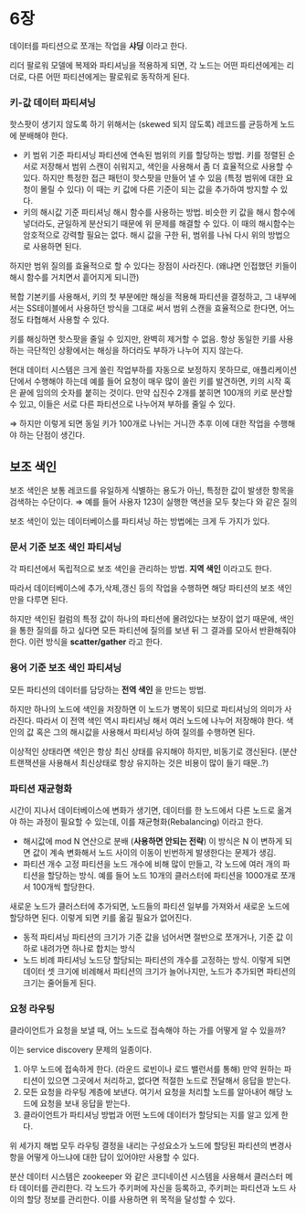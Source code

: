 # 6장

데이터를 파티션으로 쪼개는 작업을 **샤딩** 이라고 한다.

리더 팔로워 모델에 복제와 파티셔닝을 적용하게 되면, 각 노드는 어떤 파티션에게는 리더로, 다른 어떤 파티션에게는 팔로워로 동작하게 된다.

### 키-값 데이터 파티셔닝

핫스팟이 생기지 않도록 하기 위해서는 (skewed 되지 않도록) 레코드를 균등하게 노드에 분배해야 한다.

- 키 범위 기준 파티셔닝
파티션에 연속된 범위의 키를 할당하는 방법.
키를 정렬된 순서로 저장해서 범위 스캔이 쉬워지고, 색인을 사용해서 좀 더 효율적으로 사용할 수 있다.
하지만 특정한 접근 패턴이 핫스팟을 만들어 낼 수 있음 (특정 범위에 대한 요청이 몰릴 수 있다)
이 때는 키 값에 다른 기준이 되는 값을 추가하여 방지할 수 있다.
- 키의 해시값 기준 파티셔닝
해시 함수를 사용하는 방법.
비슷한 키 값을 해시 함수에 넣더라도, 균일하게 분산되기 때문에 위 문제를 해결할 수 있다.
이 때의 해시함수는 암호적으로 강력할 필요는 없다.
해시 값을 구한 뒤, 범위를 나눠 다시 위의 방법으로 사용하면 된다.

하지만 범위 질의를 효율적으로 할 수 있다는 장점이 사라진다.
(왜냐면 인접했던 키들이 해시 함수를 거치면서 흩어지게 되니깐)

복합 기본키를 사용해서, 키의 첫 부분에만 해싱을 적용해 파티션을 결정하고, 그 내부에서는 SS테이블에서 사용하던 방식을 그대로 써서 범위 스캔을 효율적으로 한다면, 어느정도 타협해서 사용할 수 있다.

키를 해싱하면 핫스팟을 줄일 수 있지만, 완벽히 제거할 수 없음. 항상 동일한 키를 사용하는 극단적인 상황에서는 해싱을 하더라도 부하가 나누어 지지 않는다.

현대 데이터 시스템은 크게 쏠린 작업부하를 자동으로 보정하지 못하므로, 애플리케이션 단에서 수행해야 하는데 예를 들어 요청이 매우 많이 쏠린 키를 발견하면, 키의 시작 혹은 끝에 임의의 숫자를 붙히는 것이다. 만약 십진수 2개를 붙히면 100개의 키로 분산할 수 있고, 이들은 서로 다른 파티션으로 나누어져 부하를 줄일 수 있다.

⇒ 하지만 이렇게 되면 동일 키가 100개로 나뉘는 거니깐 추후 이에 대한 작업을 수행해야 하는 단점이 생긴다.

## 보조 색인

보조 색인은 보통 레코드를 유일하게 식별하는 용도가 아닌, 특정한 값이 발생한 항목을 검색하는 수단이다.
⇒ 예를 들어 사용자 123이 실행한 액션을 모두 찾는다 와 같은 질의

보조 색인이 있는 데이터베이스를 파티셔닝 하는 방법에는 크게 두 가지가 있다.

### 문서 기준 보조 색인 파티셔닝

각 파티션에서 독립적으로 보조 색인을 관리하는 방법. **지역 색인** 이라고도 한다.

따라서 데이터베이스에 추가,삭제,갱신 등의 작업을 수행하면 해당 파티션의 보조 색인만을 다루면 된다.

하지만 색인된 컬럼의 특정 값이 하나의 파티션에 몰려있다는 보장이 없기 때문에, 색인을 통한 질의를 하고 싶다면 모든 파티션에 질의를 보낸 뒤 그 결과를 모아서 반환해줘야 한다. 이런 방식을 **scatter/gather** 라고 한다.

### 용어 기준 보조 색인 파티셔닝

모든 파티션의 데이터를 담당하는 **전역 색인** 을 만드는 방법.

하지만 하나의 노드에 색인을 저장하면 이 노드가 병목이 되므로 파티셔닝의 의미가 사라진다.
따라서 이 전역 색인 역시 파티셔닝 해서 여러 노드에 나누어 저장해야 한다.
색인의 값 혹은 그의 해시값을 사용해서 파티셔닝 하여 질의를 수행하면 된다.

이상적인 상태라면 색인은 항상 최신 상태를 유지해야 하지만, 비동기로 갱신된다.
(분산 트랜잭션을 사용해서 최신상태로 항상 유지하는 것은 비용이 많이 들기 때문..?)

### 파티션 재균형화

시간이 지나서 데이터베이스에 변화가 생기면, 데이터를 한 노드에서 다른 노드로 옮겨야 하는 과정이 필요할 수 있는데, 이를 재균형화(Rebalancing) 이라고 한다.

- 해시값에 mod N 연산으로 분배 (**사용하면 안되는 전략**)
이 방식은 N 이 변하게 되면 값이 계속 변화해서 노드 사이의 이동이 빈번하게 발생한다는 문제가 생김.
- 파티션 개수 고정
파티션을 노드 개수에 비해 많이 만들고, 각 노드에 여러 개의 파티션을 할당하는 방식.
예를 들어 노드 10개의 클러스터에 파티션을 1000개로 쪼개서 100개씩 할당한다.

새로운 노드가 클러스터에 추가되면, 노드들의 파티션 일부를 가져와서 새로운 노드에 할당하면 된다.
이렇게 되면 키를 옮길 필요가 없어진다.
- 동적 파티셔닝
파티션의 크기가 기준 값을 넘어서면 절반으로 쪼개거나, 기준 값 이하로 내려가면 하나로 합치는 방식
- 노드 비례 파티셔닝
노드당 할당되는 파티션의 개수를 고정하는 방식.
이렇게 되면 데이터 셋 크기에 비례해서 파티션의 크기가 늘어나지만, 노드가 추가되면 파티션의 크기는 줄어들게 된다.

### 요청 라우팅

클라이언트가 요청을 보낼 때, 어느 노드로 접속해야 하는 가를 어떻게 알 수 있을까?

이는 service discovery 문제의 일종이다.

1. 아무 노드에 접속하게 한다. (라운드 로빈이나 로드 밸런서를 통해)
만약 원하는 파티션이 있으면 그곳에서 처리하고, 없다면 적절한 노드로 전달해서 응답을 받는다.
2. 모든 요청을 라우팅 계층에 보낸다. 여기서 요청을 처리할 노드를 알아내어 해당 노드에 요청을 보내 응답을 받는다.
3. 클라이언트가 파티셔닝 방법과 어떤 노드에 데이터가 할당되는 지를 알고 있게 한다.

위 세가지 해법 모두 라우팅 결정을 내리는 구성요소가 노드에 할당된 파티션의 변경사항을 어떻게 아느냐에 대한 답이 있어야만 사용할 수 있다.

분산 데이터 시스템은 zookeeper 와 같은 코디네이션 시스템을 사용해서 클러스터 메타 데이터를 관리한다.
각 노드가 주키퍼에 자신을 등록하고, 주키퍼는 파티션과 노드 사이의 할당 정보를 관리한다.
이를 사용하면 위 목적을 달성할 수 있다.
